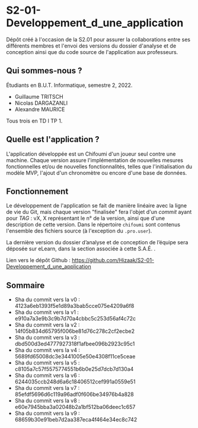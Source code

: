 # S2-01-Developpement_d_une_application
Dépôt créé à l'occasion de la S2.01 pour assurer la collaborations entre ses différents membres et l'envoi des versions du dossier d'analyse et de conception ainsi que du code source de l'application aux professeurs.

## Qui sommes-nous ?

Étudiants en B.U.T. Informatique, semestre 2, 2022.

- Guillaume TRITSCH
- Nicolas DARGAZANLI
- Alexandre MAURICE

Tous trois en TD I TP 1.

## Quelle est l'application ?

L'application développée est un Chifoumi d'un joueur seul contre une machine. Chaque version assure l'implémentation de nouvelles mesures fonctionnelles et/ou de nouvelles fonctionnalités, telles que l'initialisation du modèle MVP, l'ajout d'un chronomètre ou encore d'une base de données.

## Fonctionnement

Le développement de l'application se fait de manière linéaire avec la ligne de vie du Git, mais chaque version "finalisée" fera l'objet d'un *commit* ayant pour *TAG* : 
vX, X représentant le n° de la version, ainsi que d'une description de cette version.
 Dans le répertoire ```chifoumi``` sont contenus l'ensemble des fichiers source (à l'exception du ``.pro.user``).
 
La dernière version du dossier d’analyse et de conception de l’équipe sera déposée sur eLearn, dans la section associée à cette S.A.É. .

Lien vers le dépôt Github : https://github.com/Hizaak/S2-01-Developpement_d_une_application

## Sommaire
- Sha du commit vers la v0 : 4123a6eb1393f5e1d89a3bab5cce075e4209a6f8
- Sha du commit vers la v1 : e910a7a3e9b3c9b7d70a4cbbc5c253d56af4c72c
- Sha du commit vers la v2 : 14f05b834d65795f006be81d76c278c2cf2ecbe2
- Sha du commit vers la v3 : dbd500d3ed4777927318f1afbee096b2923c95c1
- Sha du commit vers la v4 : 5689fd65008dc3e3441005e50e4308f11ce5ceae
- Sha du commit vers la v5 : c8105a7c57f5575774551b6b0e25d7dcb7d130a4
- Sha du commit vers la v6 : 6244035ccb248d6a6c18406512cef991a0559e51
- Sha du commit vers la v7 : 85efdf5696d6c119a96adf0f606be34976b4a828
- Sha du commit vers la v8 : e60e7945bba3a02048b2a1bf512ba06deec1c657
- Sha du commit vers la v9 : 68659b30e91beb7d2aa387eca4f464e34ec8c742
